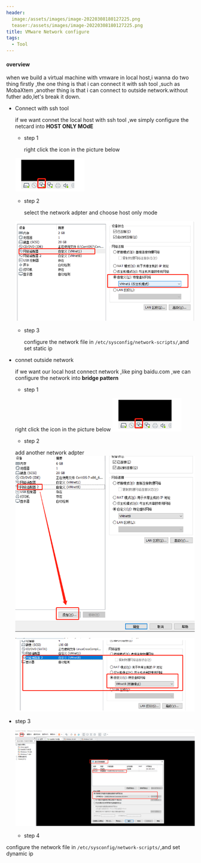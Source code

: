 ```yaml
---
header:
  image:/assets/images/image-20220308180127225.png
  teaser:/assets/images/image-20220308180127225.png
title: VMware Network configure
tags:
  - Tool
---
```


#### overview

when we build a virtual machine with vmware in local host,i wanna do two thing firstly ,the one thing is that i can connect it with ssh tool ,such as  MobaXtem ,another thing is that i can connect to outside network.without futher ado,let's break it down.

+ Connect with ssh tool 

  if we want connet the local host with ssh tool ,we simply configure the netcard into **HOST ONLY MOdE**

  + step 1

    right click the icon in the picture below

  ![image-20220308180127225](images/image-20220308180127225.png)

  + step 2

      select the network adpter and choose host only mode

  ![image-20220308180446977](images/image-20220308180446977.png)
      

  + step 3

    configure the network file in `/etc/sysconfig/network-scripts/`,and set static ip

+ connet outside network

  if we want our local host connect network ,like ping baidu.com ,we can configure the network into **bridge pattern**
    + step 1
  
  right click the icon in the picture below
    ![image-20220308180127225](images/image-20220308180127225.png)
  
    + step 2
  
  add another network adpter![image-20220308182810687](images/image-20220308182810687.png)

  ![image-20220308183946519](images/image-20220308183946519.png)

+ step 3

  ![image-20220308184420276](images/image-20220308184420276.png)
  + step 4

configure the network file in `/etc/sysconfig/network-scripts/`,and set dynamic ip


